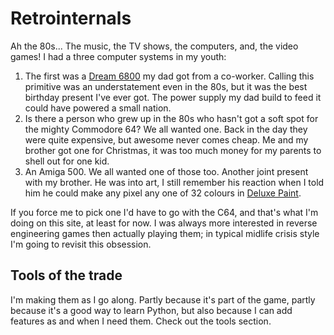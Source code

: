 # Retrointernals

Ah the 80s... The music, the TV shows, the computers, and, the video games! I had a three  computer systems in my youth:

1. The first was a [Dream 6800](http://www.mjbauer.biz/DREAM6800.htm) my dad got from a co-worker. Calling this primitive was an understatement even in the 80s, but it was the best birthday present I've ever got. The power supply my dad build to feed it could have powered a small nation.
2. Is there a person who grew up in the 80s who hasn't got a soft spot for the mighty Commodore 64? We all wanted one. Back in the day they were quite expensive, but awesome never comes cheap. Me and my brother got one for Christmas, it was too much money for my parents to shell out for one kid.
3. An Amiga 500. We all wanted one of those too. Another joint present with my brother. He was into art, I still remember his reaction when I told him he could make any pixel any one of 32 colours in [Deluxe Paint](https://en.wikipedia.org/wiki/Deluxe_Paint).

If you force me to pick one I'd have to go with the C64, and that's what I'm doing on this site, at least for now. I was always more interested in reverse engineering games then actually playing them; in typical midlife crisis style I'm going to revisit this obsession.

## Tools of the trade

I'm making them as I go along. Partly because it's part of the game, partly because it's a good way to learn Python, but also because I can add features as and when I need them. Check out the tools section.
